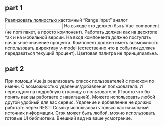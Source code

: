 ## part 1

Реализовать полностью кастомный “Range Input” аналог <input type=”range”>
На выходе это должен быть Vue-component (не npm пакет, а просто компонент). Работать должен как на
десктопе так и на мобильной версии. На вход компонента должно поступать начальное значение процента.
Компонент должен иметь возможность использовать директиву v-model (естественно что в событии должен
передаваться текущий процент). Цветовая палитра не принципиальна.

## part 2
При помощи Vue.js реализовать список пользователей с поиском по имени.
С возможностью удаления/добавления пользователя. И переходом на подробную страницу о пользователе
(Просто что бы понять как вы работаете с навигацией). Можете использовать любой другой удобный для вас сервис.
Удаление и добавление не должно работать через REST! Ссылку использовать только как начальный
источник информации.
Стэк может быть любой, можно использовать готовые UI библиотеки.
Внешний вид на ваше усмотрение.

